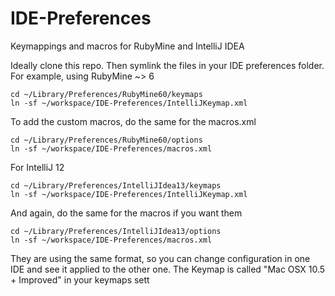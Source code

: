 IDE-Preferences
===============

Keymappings and macros for RubyMine and IntelliJ IDEA

Ideally clone this repo.
Then symlink the files in your IDE preferences folder.
For example, using RubyMine ~> 6
```
cd ~/Library/Preferences/RubyMine60/keymaps
ln -sf ~/workspace/IDE-Preferences/IntelliJKeymap.xml
```
To add the custom macros, do the same for the macros.xml
```
cd ~/Library/Preferences/RubyMine60/options
ln -sf ~/workspace/IDE-Preferences/macros.xml
```


For IntelliJ 12
```
cd ~/Library/Preferences/IntelliJIdea13/keymaps
ln -sf ~/workspace/IDE-Preferences/IntelliJKeymap.xml
```
And again, do the same for the macros if you want them
```
cd ~/Library/Preferences/IntelliJIdea13/options
ln -sf ~/workspace/IDE-Preferences/macros.xml
```

They are using the same format, so you can change configuration in one IDE and see it applied to the other one.
The Keymap is called "Mac OSX 10.5 + Improved" in your keymaps sett

